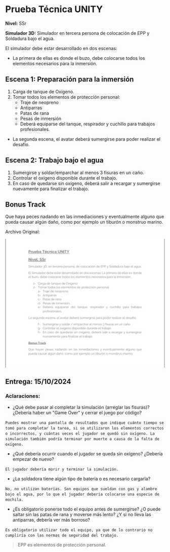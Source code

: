 ﻿# Prueba Técnica UNITY

**Nivel:** SSr

**Simulador 3D:** Simulador en tercera persona de colocación de EPP y Soldadura bajo el agua.

El simulador debe estar desarrollado en dos escenas:

- La primera de ellas es donde el buzo, debe colocarse todos los elementos necesarios para la inmersión.

## Escena 1: Preparación para la inmersión

1. Carga de tanque de Oxígeno.
2. Tomar todos los elementos de protección personal:
   - Traje de neopreno
   - Antiparras
   - Patas de rana
   - Pesas de inmersión
   - Deberá equiparse del tanque, respirador y cuchillo para trabajos profesionales.

- La segunda escena, el avatar deberá sumergirse para poder realizar el desafío.

## Escena 2: Trabajo bajo el agua

1. Sumergirse y soldar/emparchar al menos 3 fisuras en un caño.
2. Controlar el oxígeno disponible durante el trabajo.
3. En caso de quedarse sin oxígeno, deberá salir a recargar y sumergirse nuevamente para finalizar el trabajo.

## Bonus Track

Que haya peces nadando en las inmediaciones y eventualmente alguno que pueda causar algún daño, como por ejemplo un tiburón o monstruo marino.

Archivo Original:

![Prueba_de_Desarrollo_Unity](Prueba_de_Desarrollo_Unity.jpg)

## Entrega: 15/10/2024

### Aclaraciones:

- ¿Qué debe pasar al completar la simulación (arreglar las fisuras)? ¿Debería haber un "Game Over" y cerrar el juego por código?

`Puedes mostrar una pantalla de resultados que indique cuánto tiempo se tomó para completar la tarea, si se utilizaron los elementos correctos o incorrectos, y cuántas veces el jugador se quedó sin oxígeno. La simulación también podría terminar por muerte a causa de la falta de oxígeno.`

- ¿Qué debería ocurrir cuando el jugador se queda sin oxígeno? ¿Debería empezar de nuevo?

`El jugador debería morir y terminar la simulación.`

- ¿La soldadora tiene algún tipo de batería o es necesario cargarla?

`No, no utilizan baterías. Son equipos que sueldan con gas y alambre bajo el agua, por lo que el jugador debería colocarse una especie de mochila.`

- ¿Es obligatorio ponerse todo el equipo antes de sumergirse? ¿O puede saltar sin las patas de rana y moverse más lento? ¿Y si no lleva las antiparras, debería ver más borroso?

`Es obligatorio utilizar todo el equipo, ya que de lo contrario no cumpliría con las normas de seguridad del trabajo.`

> EPP es elementos de protección personal.